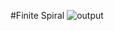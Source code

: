 
#Finite Spiral
![output](https://github.com/user-attachments/assets/c79fc1d0-4d92-4250-93b4-9ad000f45462)

